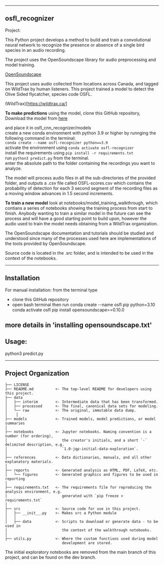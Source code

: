 --------
osfl_recognizer
--------

Project: 

This Python project develops a method to build and train a convolutional neural network to recognize 
the presence or absence of a single bird species in an audio recording.  

The project uses the OpenSoundscape library for audio preprocessing and model training.

[OpenSoundscape](http://opensoundscape.org/en/latest/index.html)

This project uses audio collected from locations across Canada, and tagged on WildTrax by human listeners. This project trained a model to detect the Olive Sided flycatcher, species code OSFL.

(WildTrax)[https://wildtrax.ca/]


__To make predictions__ using the model, clone this GitHub repository,<br>
Download the model from [here](https://www.dropbox.com/scl/fi/cx2rblf6yyyoe19kzm4um/OSFL.model?rlkey=wv7c9ll7n2ie1hdn5rk0m9lox&st=2fjauncs&dl=0)

and place it in osfl_cnn_recognizer/models <br>
create a new conda environment with python 3.9 or higher by runnging the following command in the terminal:<br>
`conda create --name osfl-recognizer python==3.9` <br>
activate the environment using `conda activate osfl-recognizer` <br>
install the requirements using `pip install -r requirements.txt` <br>
run `python3 predict.py` from the terminal. <br>
enter the absolute path to the folder containing the recordings you want to analyze. 

The model will process audio files in all the sub-directories of the provided folder, and outputs a .csv file called OSFL-scores.csv which contains the probability of detection for each 3 second segment of the recording files as a moving window advances in 1.5 second increments. 

__To train a new model__ look at notebooks/model_training_walkthrough, which contians a series of notebooks showing the training process from start to finish. Anybody wanting to train a similar model in the future can see the process and will have a good starting point to build upon, however the audio used to train the model needs obtaining from a WildTrax organization. 

The OpenSoundscape documentation and tutorials should be studied and understood since many of the processes used here are implementations of the tools provided by OpenSoundscape.

Source code is located in the .src folder, and is intended to be used in the context of the notebooks.


--------
Installation
--------
For manual installation:
from the terminal type
- clone this GitHub repository
- open bash terminal then run 
conda create --name osfl pip python=3.10
conda activate osfl
pip install opensoundscape==0.10.0

more details in 'installing opensoundscape.txt'
--------
Usage:
--------

python3 predict.py

--------
Project Organization
--------

    ├── LICENSE
    ├── README.md          <- The top-level README for developers using this project.
    ├── data
    │   ├── interim        <- Intermediate data that has been transformed.
    │   ├── processed      <- The final, canonical data sets for modeling.
    │   └── raw            <- The original, immutable data dump.
    │    │
    ├── models             <- Trained models, model predictions, or model summaries
    │
    ├── notebooks          <- Jupyter notebooks. Naming convention is a number (for ordering),
    │                         the creator's initials, and a short `-` delimited description, e.g.
    │                         `1.0-jqp-initial-data-exploration`.
    │
    ├── references         <- Data dictionaries, manuals, and all other explanatory materials.
    │
    ├── reports            <- Generated analysis as HTML, PDF, LaTeX, etc.
    │   └── figures        <- Generated graphics and figures to be used in reporting
    │
    ├── requirements.txt   <- The requirements file for reproducing the analysis environment, e.g.
    │                         generated with `pip freeze > requirements.txt`
    │
    ├── src                <- Source code for use in this project.
    │   ├── __init__.py    <- Makes src a Python module
    │   │
    │   ├── data           <- Scripts to download or generate data - to be used in 
    |                         the context of the walkthrough notebooks. 
    │   
    ├── utils.py           <- Where the custom functions used during model
                              development are stored.
    

The initial exploratory notebooks are removed from the main branch of this project, and can be found on the dev branch.